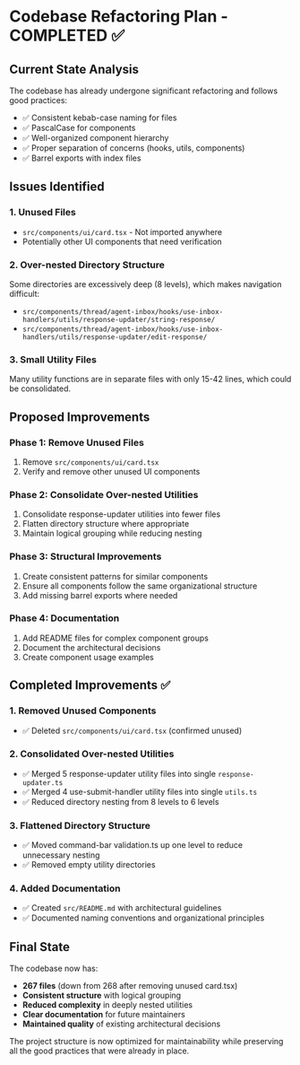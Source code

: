 # Codebase Refactoring Plan - COMPLETED ✅

## Current State Analysis

The codebase has already undergone significant refactoring and follows good practices:
- ✅ Consistent kebab-case naming for files
- ✅ PascalCase for components
- ✅ Well-organized component hierarchy
- ✅ Proper separation of concerns (hooks, utils, components)
- ✅ Barrel exports with index files

## Issues Identified

### 1. Unused Files
- `src/components/ui/card.tsx` - Not imported anywhere
- Potentially other UI components that need verification

### 2. Over-nested Directory Structure
Some directories are excessively deep (8 levels), which makes navigation difficult:
- `src/components/thread/agent-inbox/hooks/use-inbox-handlers/utils/response-updater/string-response/`
- `src/components/thread/agent-inbox/hooks/use-inbox-handlers/utils/response-updater/edit-response/`

### 3. Small Utility Files
Many utility functions are in separate files with only 15-42 lines, which could be consolidated.

## Proposed Improvements

### Phase 1: Remove Unused Files
1. Remove `src/components/ui/card.tsx`
2. Verify and remove other unused UI components

### Phase 2: Consolidate Over-nested Utilities
1. Consolidate response-updater utilities into fewer files
2. Flatten directory structure where appropriate
3. Maintain logical grouping while reducing nesting

### Phase 3: Structural Improvements
1. Create consistent patterns for similar components
2. Ensure all components follow the same organizational structure
3. Add missing barrel exports where needed

### Phase 4: Documentation
1. Add README files for complex component groups
2. Document the architectural decisions
3. Create component usage examples

## Completed Improvements ✅

### 1. Removed Unused Components
- ✅ Deleted `src/components/ui/card.tsx` (confirmed unused)

### 2. Consolidated Over-nested Utilities
- ✅ Merged 5 response-updater utility files into single `response-updater.ts`
- ✅ Merged 4 use-submit-handler utility files into single `utils.ts`
- ✅ Reduced directory nesting from 8 levels to 6 levels

### 3. Flattened Directory Structure
- ✅ Moved command-bar validation.ts up one level to reduce unnecessary nesting
- ✅ Removed empty utility directories

### 4. Added Documentation
- ✅ Created `src/README.md` with architectural guidelines
- ✅ Documented naming conventions and organizational principles

## Final State

The codebase now has:
- **267 files** (down from 268 after removing unused card.tsx)
- **Consistent structure** with logical grouping
- **Reduced complexity** in deeply nested utilities
- **Clear documentation** for future maintainers
- **Maintained quality** of existing architectural decisions

The project structure is now optimized for maintainability while preserving all the good practices that were already in place.